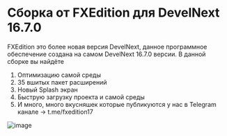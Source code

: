 # Сборка от FXEdition для DevelNext 16.7.0
FXEdition это более новая версия DevelNext, данное программное обеспечение создана на самом DevelNext 16.7.0 версии. 
В данной сборке вы найдёте 
1) Оптимизацию самой среды
2) 35 вшитых пакет расширений
3) Новый Splash экран
4) Быструю загрузку проекта и самой среды
5) И много, много вкусняшек которые публикуются у нас в Telegram канале -> t.me/fxedition17

![image](https://github.com/deaglemeister/FXEdition/assets/82234313/b56f6bd5-1249-4197-9f15-88082d0681b2)
